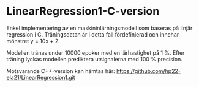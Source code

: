 # LinearRegression1-C-version
Enkel implementering av en maskininlärningsmodell som baseras på linjär regression i C.
Träningsdatan är i detta fall fördefinierad och innehar mönstret y = 10x + 2. 

Modellen tränas under 10000 epoker med en lärhastighet på 1 %. 
Efter träning lyckas modellen prediktera utsignalerna med 100 % precision.

Motsvarande C++-version kan hämtas här:
https://github.com/hp22-ela21/LinearRegression1.git
